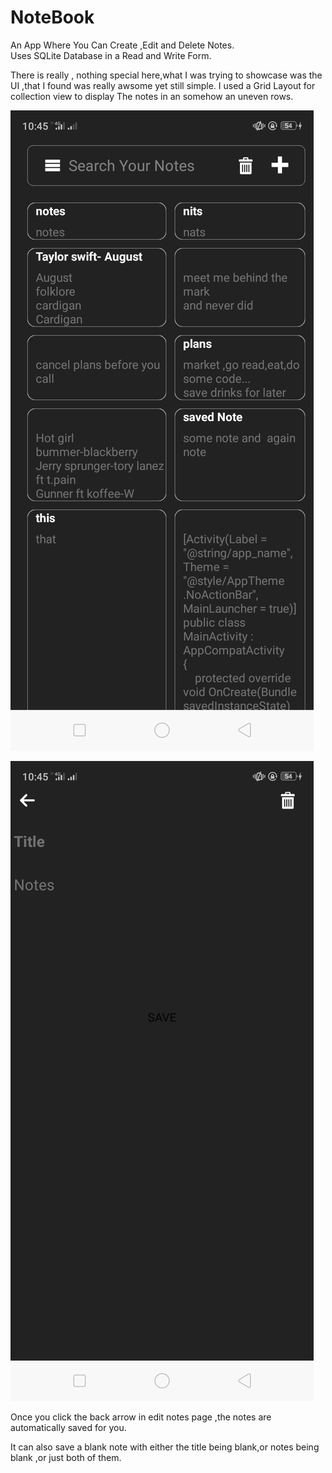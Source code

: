 # NoteBook

An App Where You Can Create ,Edit and Delete Notes.  
Uses SQLite Database in a Read and Write Form.

There is really , nothing special here,what I was trying to showcase was the UI ,that I found was really awsome yet still simple.
I used a Grid Layout for collection view to display The notes in an somehow an uneven  rows.

![displayNotesPage](https://github.com/charity-bit/NoteBook/blob/master/NoteBook/Screenshots/Screenshot_2020-08-17-22-45-41-40.png?raw=true)

![editNotesPage](https://github.com/charity-bit/NoteBook/blob/master/NoteBook/Screenshots/Screenshot_2020-08-17-22-45-48-08.png?raw=true)



Once you click the back arrow in edit notes page ,the notes are automatically saved for you.

It can also save a blank note with either the title being blank,or notes being blank ,or just both of them.
